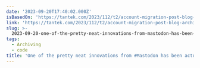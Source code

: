 ```yaml
---
date: '2023-09-20T17:40:02.000Z'
isBasedOn: 'https://tantek.com/2023/112/t2/account-migration-post-blog-archive-format'
link: 'https://tantek.com/2023/112/t2/account-migration-post-blog-archive-format'
slug: >-
  2023-09-20-one-of-the-pretty-neat-innovations-from-mastodon-has-been-actual-function
tags:
  - Archiving
  - code
title: 'One of the pretty neat innovations from #Mastodon has been actual, function'
---
```


